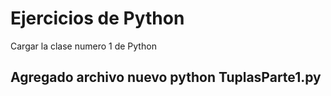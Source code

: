 # Ejercicios de Python
Cargar la clase numero 1 de Python
## Agregado archivo nuevo python TuplasParte1.py
